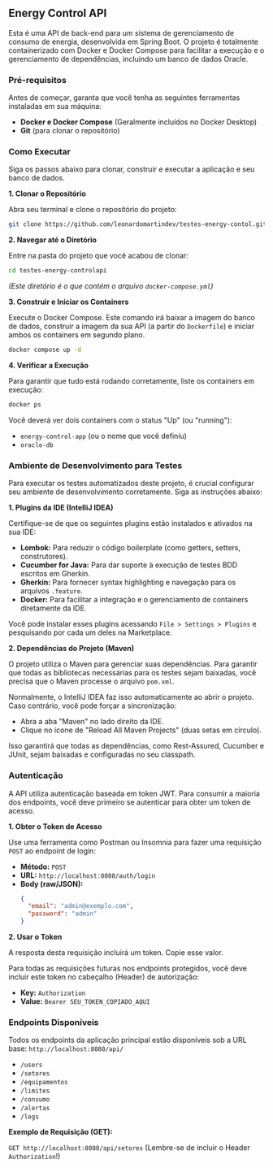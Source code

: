 ## Energy Control API

Esta é uma API de back-end para um sistema de gerenciamento de consumo de energia, desenvolvida em Spring Boot. O projeto é totalmente containerizado com Docker e Docker Compose para facilitar a execução e o gerenciamento de dependências, incluindo um banco de dados Oracle.

### Pré-requisitos

Antes de começar, garanta que você tenha as seguintes ferramentas instaladas em sua máquina:

*   **Docker e Docker Compose** (Geralmente incluídos no Docker Desktop)
*   **Git** (para clonar o repositório)

### Como Executar

Siga os passos abaixo para clonar, construir e executar a aplicação e seu banco de dados.

**1. Clonar o Repositório**

Abra seu terminal e clone o repositório do projeto:

```bash
git clone https://github.com/leonardomartindev/testes-energy-contol.git
```

**2. Navegar até o Diretório**

Entre na pasta do projeto que você acabou de clonar:

```bash
cd testes-energy-controlapi
```
*(Este diretório é o que contém o arquivo `docker-compose.yml`)*

**3. Construir e Iniciar os Containers**

Execute o Docker Compose. Este comando irá baixar a imagem do banco de dados, construir a imagem da sua API (a partir do `Dockerfile`) e iniciar ambos os containers em segundo plano.

```bash
docker compose up -d
```

**4. Verificar a Execução**

Para garantir que tudo está rodando corretamente, liste os containers em execução:

```bash
docker ps
```

Você deverá ver dois containers com o status "Up" (ou "running"):

*   `energy-control-app` (ou o nome que você definiu)
*   `oracle-db`

### Ambiente de Desenvolvimento para Testes

Para executar os testes automatizados deste projeto, é crucial configurar seu ambiente de desenvolvimento corretamente. Siga as instruções abaixo:

**1. Plugins da IDE (IntelliJ IDEA)**

Certifique-se de que os seguintes plugins estão instalados e ativados na sua IDE:

*   **Lombok:** Para reduzir o código boilerplate (como getters, setters, construtores).
*   **Cucumber for Java:** Para dar suporte à execução de testes BDD escritos em Gherkin.
*   **Gherkin:** Para fornecer syntax highlighting e navegação para os arquivos `.feature`.
*   **Docker:** Para facilitar a integração e o gerenciamento de containers diretamente da IDE.

Você pode instalar esses plugins acessando `File > Settings > Plugins` e pesquisando por cada um deles na Marketplace.

**2. Dependências do Projeto (Maven)**

O projeto utiliza o Maven para gerenciar suas dependências. Para garantir que todas as bibliotecas necessárias para os testes sejam baixadas, você precisa que o Maven processe o arquivo `pom.xml`.

Normalmente, o IntelliJ IDEA faz isso automaticamente ao abrir o projeto. Caso contrário, você pode forçar a sincronização:
*   Abra a aba "Maven" no lado direito da IDE.
*   Clique no ícone de "Reload All Maven Projects" (duas setas em círculo).

Isso garantirá que todas as dependências, como Rest-Assured, Cucumber e JUnit, sejam baixadas e configuradas no seu classpath.

### Autenticação

A API utiliza autenticação baseada em token JWT. Para consumir a maioria dos endpoints, você deve primeiro se autenticar para obter um token de acesso.

**1. Obter o Token de Acesso**

Use uma ferramenta como Postman ou Insomnia para fazer uma requisição `POST` ao endpoint de login:

*   **Método:** `POST`
*   **URL:** `http://localhost:8080/auth/login`
*   **Body (raw/JSON):**
    ```json
    {
      "email": "admin@exemplo.com",
      "password": "admin"
    }
    ```

**2. Usar o Token**

A resposta desta requisição incluirá um token. Copie esse valor.

Para todas as requisições futuras nos endpoints protegidos, você deve incluir este token no cabeçalho (Header) de autorização:

*   **Key:** `Authorization`
*   **Value:** `Bearer SEU_TOKEN_COPIADO_AQUI`

### Endpoints Disponíveis

Todos os endpoints da aplicação principal estão disponíveis sob a URL base: `http://localhost:8080/api/`

*   `/users`
*   `/setores`
*   `/equipamentos`
*   `/limites`
*   `/consumo`
*   `/alertas`
*   `/logs`

**Exemplo de Requisição (GET):**

`GET http://localhost:8080/api/setores` (Lembre-se de incluir o Header `Authorization`!)
